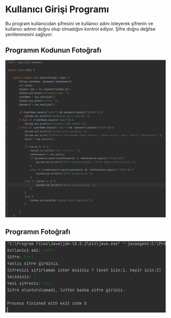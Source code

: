 # Kullanıcı Girişi Programı
Bu program kullanıcıdan şifresini ve kullanıcı adını isteyerek şifrenin ve kullanıcı adının doğru olup olmadığını kontrol ediyor. Şifre doğru değilse yenilenmesini sağlıyor.

## Programın Kodunun Fotoğrafı
![kodlar](images/kodlar.png)

## Programın Fotoğrafı
![program](images/program.png)